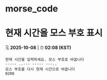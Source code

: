 # morse_code
# 현재 시간을 모스 부호 표시
<!-- MORSE_TIME_START -->
🗓️ **2025-10-08** | ⏰ **02:08 (KST)**

```
현재 시간을 입력하세요. 모스 부호로 바꿉니다
----- ..--- ----- ---..
모스 부호를 다시 현재 시간으로 바꿉니다
0208
```
<!-- MORSE_TIME_END -->

